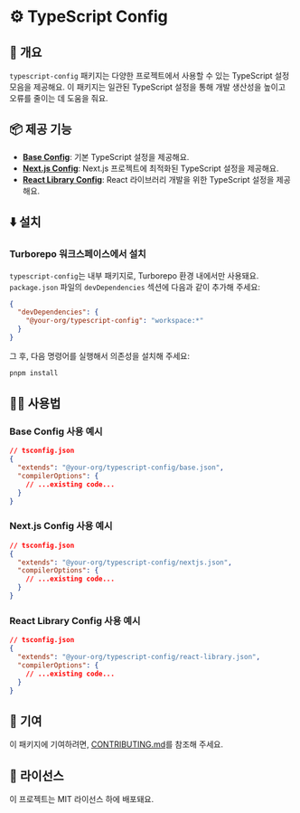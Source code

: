 # ⚙️ TypeScript Config

## 📖 개요

`typescript-config` 패키지는 다양한 프로젝트에서 사용할 수 있는 TypeScript 설정 모음을 제공해요. 이 패키지는 일관된 TypeScript 설정을 통해 개발 생산성을 높이고 오류를 줄이는 데 도움을 줘요.

## 📦 제공 기능

- **[Base Config](./base.json)**: 기본 TypeScript 설정을 제공해요.
- **[Next.js Config](./nextjs.json)**: Next.js 프로젝트에 최적화된 TypeScript 설정을 제공해요.
- **[React Library Config](./react-library.json)**: React 라이브러리 개발을 위한 TypeScript 설정을 제공해요.

## ⬇️ 설치

### Turborepo 워크스페이스에서 설치

`typescript-config`는 내부 패키지로, Turborepo 환경 내에서만 사용돼요. `package.json` 파일의 `devDependencies` 섹션에 다음과 같이 추가해 주세요:

```json
{
  "devDependencies": {
    "@your-org/typescript-config": "workspace:*"
  }
}
```

그 후, 다음 명령어를 실행해서 의존성을 설치해 주세요:

```bash
pnpm install
```

## 🧑‍💻 사용법

### Base Config 사용 예시

```json
// tsconfig.json
{
  "extends": "@your-org/typescript-config/base.json",
  "compilerOptions": {
    // ...existing code...
  }
}
```

### Next.js Config 사용 예시

```json
// tsconfig.json
{
  "extends": "@your-org/typescript-config/nextjs.json",
  "compilerOptions": {
    // ...existing code...
  }
}
```

### React Library Config 사용 예시

```json
// tsconfig.json
{
  "extends": "@your-org/typescript-config/react-library.json",
  "compilerOptions": {
    // ...existing code...
  }
}
```

## 🤝 기여

이 패키지에 기여하려면, [CONTRIBUTING.md](../CONTRIBUTING.md)를 참조해 주세요.

## 📜 라이선스

이 프로젝트는 MIT 라이선스 하에 배포돼요.
